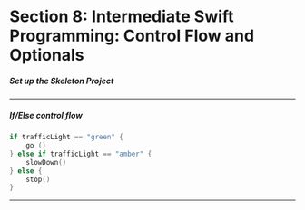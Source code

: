 <h1>Section 8: Intermediate Swift Programming: Control Flow and Optionals</h1>

<h5>Set up the Skeleton Project</h5>

---

<h5>If/Else control flow</h5>

```swift
if trafficLight == "green" {
    go ()
} else if trafficLight == "amber" {
    slowDown()
} else {
    stop()
}
```

---
